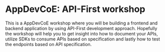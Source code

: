 # AppDevCoE: API-First workshop

This is a AppDevCoE workshop where you will be building a frontend and backend application by using API-First development approach. Hopefully the workshop will help you to get insight into how to document your APIs, utilize SDKs to consume APIs based on specification and lastly how to test the endpoints based on API specification.



